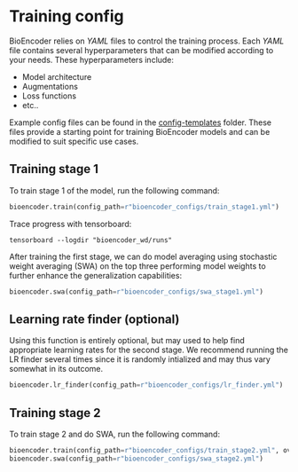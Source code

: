 # Training config

BioEncoder relies on _YAML_ files to control the training process. Each _YAML_ file contains several hyperparameters that can be modified according to your needs. These hyperparameters include:

- Model architecture
- Augmentations
- Loss functions
- etc..

Example config files can be found in the [config-templates](../config-templates) folder. These files provide a starting point for training BioEncoder models and can be modified to suit specific use cases.

## Training stage 1

To train stage 1 of the model, run the following command:

```python
bioencoder.train(config_path=r"bioencoder_configs/train_stage1.yml")
```

Trace progress with tensorboard:

```
tensorboard --logdir "bioencoder_wd/runs"
```

After training the first stage, we can do model averaging using stochastic weight averaging (SWA) on the top three performing model weights to further enhance the generalization capabilities:

```python
bioencoder.swa(config_path=r"bioencoder_configs/swa_stage1.yml")
```


## Learning rate finder (optional)

Using this function is entirely optional, but may used to help find appropriate learning rates for the second stage. We recommend running the LR finder several times since it is randomly intialized and may thus vary somewhat in its outcome.   

```python
bioencoder.lr_finder(config_path=r"bioencoder_configs/lr_finder.yml")
```

## Training stage 2

To train stage 2 and do SWA, run the following command:

```python
bioencoder.train(config_path=r"bioencoder_configs/train_stage2.yml", overwrite=True)
bioencoder.swa(config_path=r"bioencoder_configs/swa_stage2.yml")
```
